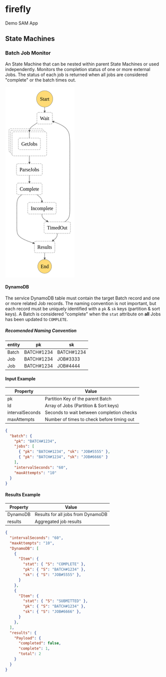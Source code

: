 # firefly

Demo SAM App

## State Machines

### Batch Job Monitor
An State Machine that can be nested within parent State Machines or used independently.
Monitors the completion status of one or more external Jobs. The status of each job is returned when all jobs are considered "complete" or the batch times out.

![batch-job-monitor-sfn](./docs/batch-job-monitor-sfn.png)

#### DynamoDB
The service DynamoDB table must contain the target Batch record and one or more related Job records.
The naming convention is not important, but each record must be uniquely identified with a `pk` & `sk` keys (partition & sort keys).
A Batch is considered "complete" when the `stat` attribute on **all** Jobs has been updated to `COMPLETE`.

##### Recomended Naming Convention
| entity  | pk  | sk |
| ------------- | ------------- | ------------- |
| Batch  | BATCH#1234 | BATCH#1234 |
| Job | BATCH#1234 | JOB#3333 |
| Job | BATCH#1234 | JOB#4444 |

#### Input Example

| Property  | Value |
| ------------- | ------------- |
| pk  | Partition Key of the parent Batch |
| Id  | Array of Jobs (Partition & Sort keys) |
| intervalSeconds  | Seconds to wait between completion checks |
| maxAttempts  | Number of times to check before timing out |

```json
{
  "batch": {
    "pk": "BATCH#1234",
    "jobs": [
      { "pk": "BATCH#1234", "sk": "JOB#5555" },
      { "pk": "BATCH#1234", "sk": "JOB#6666" }
    ],
    "intervalSeconds": "60",
    "maxAttempts": "10"
  }
}
```

#### Results Example

| Property  | Value |
| ------------- | ------------- |
| DynamoDB  | Results for all jobs from DynamoDB |
| results  | Aggregated job results |

```json
{
  "intervalSeconds": "60",
  "maxAttempts": "10",
  "DynamoDB": [
    {
      "Item": { 
        "stat": { "S": "COMPLETE" },
        "pk": { "S": "BATCH#1234" },
        "sk": { "S": "JOB#5555" },
      }
    },
    {
      "Item": { 
        "stat": { "S": "SUBMITTED" },
        "pk": { "S": "BATCH#1234" },
        "sk": { "S": "JOB#6666" },
      }
    },
  ],
  "results": {
    "Payload": {
      "completed": false,
      "complete": 1,
      "total": 2
    }
  }
}
```